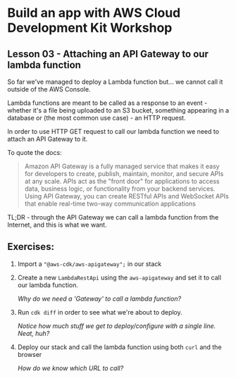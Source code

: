 # Build an app with AWS Cloud Development Kit Workshop

## Lesson 03 - Attaching an API Gateway to our lambda function

So far we've managed to deploy a Lambda function but... we cannot call it outside of the AWS Console.

Lambda functions are meant to be called as a response to an event - whether it's a file being uploaded to an S3 bucket, something appearing in a database or (the most common use case) - an HTTP request.

In order to use HTTP GET request to call our lambda function we need to attach an API Gateway to it.

To quote the docs:

> Amazon API Gateway is a fully managed service that makes it easy for developers to create, publish, maintain, monitor, and secure APIs at any scale. APIs act as the "front door" for applications to access data, business logic, or functionality from your backend services. Using API Gateway, you can create RESTful APIs and WebSocket APIs that enable real-time two-way communication applications

TL;DR - through the API Gateway we can call a lambda function from the Internet, and this is what we want.

## Exercises:

1. Import a `"@aws-cdk/aws-apigateway";` in our stack

2. Create a new `LambdaRestApi` using the `aws-apigateway` and set it to call our lambda function.

   _Why do we need a 'Gateway' to call a lambda function?_

3. Run `cdk diff` in order to see what we're about to deploy.

   _Notice how much stuff we get to deploy/configure with a single line. Neat, huh?_

4. Deploy our stack and call the lambda function using both `curl` and the browser

   _How do we know which URL to call?_
